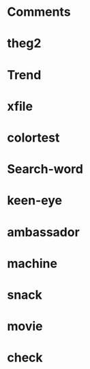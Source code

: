# Comments
# theg2
# Trend
# xfile
# colortest
# Search-word
# keen-eye
# ambassador
# machine
# snack
# movie
# check
